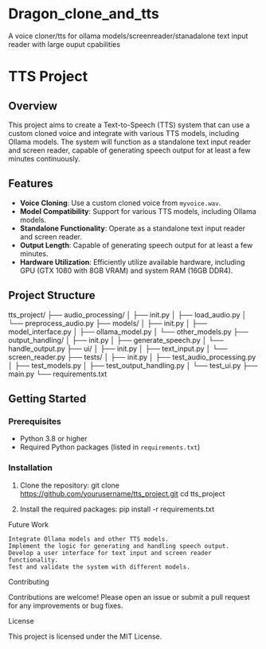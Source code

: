 # Dragon_clone_and_tts
A voice cloner/tts for ollama models/screenreader/stanadalone text input reader with large ouput cpabilities

# TTS Project

## Overview

This project aims to create a Text-to-Speech (TTS) system that can use a custom cloned voice and integrate with various TTS models, including Ollama models. The system will function as a standalone text input reader and screen reader, capable of generating speech output for at least a few minutes continuously.

## Features

- **Voice Cloning**: Use a custom cloned voice from `myvoice.wav`.
- **Model Compatibility**: Support for various TTS models, including Ollama models.
- **Standalone Functionality**: Operate as a standalone text input reader and screen reader.
- **Output Length**: Capable of generating speech output for at least a few minutes.
- **Hardware Utilization**: Efficiently utilize available hardware, including GPU (GTX 1080 with 8GB VRAM) and system RAM (16GB DDR4).

## Project Structure

tts_project/ ├── audio_processing/ │ ├── init.py │ ├── load_audio.py │ └── preprocess_audio.py ├── models/ │ ├── init.py │ ├── model_interface.py │ ├── ollama_model.py │ └── other_models.py ├── output_handling/ │ ├── init.py │ ├── generate_speech.py │ └── handle_output.py ├── ui/ │ ├── init.py │ ├── text_input.py │ └── screen_reader.py ├── tests/ │ ├── init.py │ ├── test_audio_processing.py │ ├── test_models.py │ ├── test_output_handling.py │ └── test_ui.py ├── main.py └── requirements.txt

## Getting Started

### Prerequisites

- Python 3.8 or higher
- Required Python packages (listed in `requirements.txt`)

### Installation

1. Clone the repository:
   git clone https://github.com/yourusername/tts_project.git
   cd tts_project

2. Install the required packages: 
   pip install -r requirements.txt

Future Work

    Integrate Ollama models and other TTS models.
    Implement the logic for generating and handling speech output.
    Develop a user interface for text input and screen reader functionality.
    Test and validate the system with different models.

Contributing

Contributions are welcome! Please open an issue or submit a pull request for any improvements or bug fixes.

License

This project is licensed under the MIT License.
